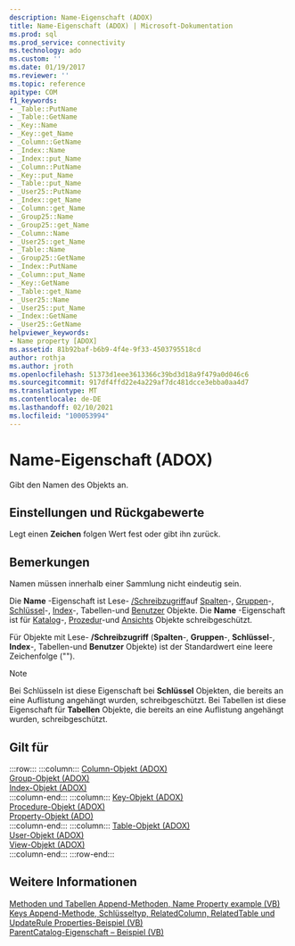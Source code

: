 ```yaml
---
description: Name-Eigenschaft (ADOX)
title: Name-Eigenschaft (ADOX) | Microsoft-Dokumentation
ms.prod: sql
ms.prod_service: connectivity
ms.technology: ado
ms.custom: ''
ms.date: 01/19/2017
ms.reviewer: ''
ms.topic: reference
apitype: COM
f1_keywords:
- _Table::PutName
- _Table::GetName
- _Key::Name
- _Key::get_Name
- _Column::GetName
- _Index::Name
- _Index::put_Name
- _Column::PutName
- _Key::put_Name
- _Table::put_Name
- _User25::PutName
- _Index::get_Name
- _Column::get_Name
- _Group25::Name
- _Group25::get_Name
- _Column::Name
- _User25::get_Name
- _Table::Name
- _Group25::GetName
- _Index::PutName
- _Column::put_Name
- _Key::GetName
- _Table::get_Name
- _User25::Name
- _User25::put_Name
- _Index::GetName
- _User25::GetName
helpviewer_keywords:
- Name property [ADOX]
ms.assetid: 81b92baf-b6b9-4f4e-9f33-4503795518cd
author: rothja
ms.author: jroth
ms.openlocfilehash: 51373d1eee3613366c39bd3d18a9f479a0d046c6
ms.sourcegitcommit: 917df4ffd22e4a229af7dc481dcce3ebba0aa4d7
ms.translationtype: MT
ms.contentlocale: de-DE
ms.lasthandoff: 02/10/2021
ms.locfileid: "100053994"
---
```

# <a name="name-property-adox"></a>Name-Eigenschaft (ADOX)
Gibt den Namen des Objekts an.  
  
## <a name="settings-and-return-values"></a>Einstellungen und Rückgabewerte  
 Legt einen **Zeichen** folgen Wert fest oder gibt ihn zurück.  
  
## <a name="remarks"></a>Bemerkungen  
 Namen müssen innerhalb einer Sammlung nicht eindeutig sein.  
  
 Die **Name** -Eigenschaft ist Lese- [/Schreibzugriff](./table-object-adox.md)auf [Spalten](./column-object-adox.md)-, [Gruppen](./group-object-adox.md)-, [Schlüssel](./key-object-adox.md)-, [Index](./index-object-adox.md)-, Tabellen-und [Benutzer](./user-object-adox.md) Objekte. Die **Name** -Eigenschaft ist für [Katalog](./catalog-object-adox.md)-, [Prozedur](./procedure-object-adox.md)-und [Ansichts](./view-object-adox.md) Objekte schreibgeschützt.  
  
 Für Objekte mit Lese- **/Schreibzugriff** (**Spalten**-, **Gruppen**-, **Schlüssel**-, **Index**-, Tabellen-und **Benutzer** Objekte) ist der Standardwert eine leere Zeichenfolge ("").  
  
> [!NOTE]
>  Bei Schlüsseln ist diese Eigenschaft bei **Schlüssel** Objekten, die bereits an eine Auflistung angehängt wurden, schreibgeschützt. Bei Tabellen ist diese Eigenschaft für **Tabellen** Objekte, die bereits an eine Auflistung angehängt wurden, schreibgeschützt.  
  
## <a name="applies-to"></a>Gilt für  

:::row:::
    :::column:::
        [Column-Objekt (ADOX)](./column-object-adox.md)  
        [Group-Objekt (ADOX)](./group-object-adox.md)  
        [Index-Objekt (ADOX)](./index-object-adox.md)  
    :::column-end:::
    :::column:::
        [Key-Objekt (ADOX)](./key-object-adox.md)  
        [Procedure-Objekt (ADOX)](./procedure-object-adox.md)  
        [Property-Objekt (ADO)](../ado-api/property-object-ado.md)  
    :::column-end:::
    :::column:::
        [Table-Objekt (ADOX)](./table-object-adox.md)  
        [User-Objekt (ADOX)](./user-object-adox.md)  
        [View-Objekt (ADOX)](./view-object-adox.md)  
    :::column-end:::
:::row-end:::

## <a name="see-also"></a>Weitere Informationen  
 [Methoden und Tabellen Append-Methoden, Name Property example (VB)](./columns-and-tables-append-methods-name-property-example-vb.md)   
 [Keys Append-Methode, Schlüsseltyp, RelatedColumn, RelatedTable und UpdateRule Properties-Beispiel (VB)](./keys-append-method-key-type-relatedcolumn-relatedtable-example-vb.md)   
 [ParentCatalog-Eigenschaft – Beispiel (VB)](./parentcatalog-property-example-vb.md)